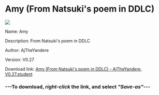 # Amy (From Natsuki's poem in DDLC)

<img src = "https://raw.githubusercontent.com/Arbiter1223/Koukou-Gurashi-Custom-Students/master/Students/Files/Amy%20(From%20Natsuki's%20poem%20in%20DDLC).png">

Name: Amy

Description: From Natsuki's poem in DDLC

Author: AjTheYandere

Version: V0.27

Download link: <a href="https://raw.githubusercontent.com/Arbiter1223/Koukou-Gurashi-Custom-Students/master/Students/Files/Amy%20(From%20Natsuki's%20poem%20in%20DDLC)%20-%20AjTheYandere%2C%20V0.27.student">Amy (From Natsuki's poem in DDLC) - AjTheYandere, V0.27.student</a>

### ---**To download, _right-click_ the link, and select _"Save-as"_**---

